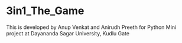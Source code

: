 # 3in1_The_Game
This is developed by Anup Venkat and Anirudh Preeth for Python Mini project at Dayananda Sagar University, Kudlu Gate
